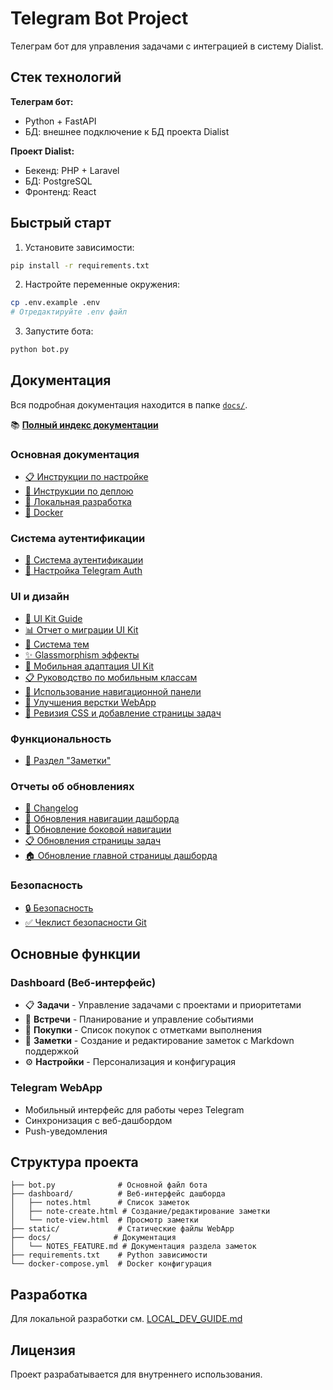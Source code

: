 # Telegram Bot Project

Телеграм бот для управления задачами с интеграцией в систему Dialist.

## Стек технологий

**Телеграм бот:**
- Python + FastAPI
- БД: внешнее подключение к БД проекта Dialist

**Проект Dialist:**
- Бекенд: PHP + Laravel
- БД: PostgreSQL
- Фронтенд: React

## Быстрый старт

1. Установите зависимости:
```bash
pip install -r requirements.txt
```

2. Настройте переменные окружения:
```bash
cp .env.example .env
# Отредактируйте .env файл
```

3. Запустите бота:
```bash
python bot.py
```

## Документация

Вся подробная документация находится в папке [`docs/`](./docs/).

📚 **[Полный индекс документации](./docs/INDEX.md)**

### Основная документация
- [📋 Инструкции по настройке](./docs/SETUP.md)
- [🚀 Инструкции по деплою](./docs/DEPLOY_INSTRUCTIONS.md)
- [🔧 Локальная разработка](./docs/LOCAL_DEV_GUIDE.md)
- [🐳 Docker](./docs/DOCKER_README.md)

### Система аутентификации
- [🔐 Система аутентификации](./docs/AUTH_SYSTEM.md)
- [📱 Настройка Telegram Auth](./docs/TELEGRAM_AUTH_SETUP.md)

### UI и дизайн
- [🎨 UI Kit Guide](./docs/UI_KIT_GUIDE.md)
- [📊 Отчет о миграции UI Kit](./docs/UI_KIT_MIGRATION_REPORT.md)
- [🌈 Система тем](./docs/THEME_SYSTEM.md)
- [✨ Glassmorphism эффекты](./docs/GLASSMORPHISM_REPORT.md)
- [📱 Мобильная адаптация UI Kit](./docs/MOBILE_ADAPTATION_REPORT.md)
- [📋 Руководство по мобильным классам](./docs/MOBILE_CLASSES_GUIDE.md)
- [🧭 Использование навигационной панели](./docs/NAVBAR_USAGE.md)
- [🔧 Улучшения верстки WebApp](./docs/WEBAPP_LAYOUT_IMPROVEMENTS.md)
- [🔄 Ревизия CSS и добавление страницы задач](./docs/WEBAPP_CSS_REVISION.md)

### Функциональность
- [📝 Раздел "Заметки"](./docs/NOTES_FEATURE.md)

### Отчеты об обновлениях
- [📝 Changelog](./docs/CHANGELOG.md)
- [🔄 Обновления навигации дашборда](./docs/DASHBOARD_NAVIGATION_UPDATE.md)
- [🧭 Обновление боковой навигации](./docs/SIDEBAR_NAVIGATION_UPDATE.md)
- [📋 Обновления страницы задач](./docs/TASKS_PAGE_UPDATE.md)
- [🏠 Обновление главной страницы дашборда](./docs/DASHBOARD_MAIN_UPDATE.md)

### Безопасность
- [🔒 Безопасность](./docs/SECURITY.md)
- [✅ Чеклист безопасности Git](./docs/GIT_SAFETY_CHECKLIST.md)

## Основные функции

### Dashboard (Веб-интерфейс)
- 📋 **Задачи** - Управление задачами с проектами и приоритетами
- 📅 **Встречи** - Планирование и управление событиями
- 🛒 **Покупки** - Список покупок с отметками выполнения
- 📝 **Заметки** - Создание и редактирование заметок с Markdown поддержкой
- ⚙️ **Настройки** - Персонализация и конфигурация

### Telegram WebApp
- Мобильный интерфейс для работы через Telegram
- Синхронизация с веб-дашбордом
- Push-уведомления

## Структура проекта

```
├── bot.py              # Основной файл бота
├── dashboard/          # Веб-интерфейс дашборда
│   ├── notes.html      # Список заметок
│   ├── note-create.html # Создание/редактирование заметки
│   └── note-view.html  # Просмотр заметки
├── static/             # Статические файлы WebApp
├── docs/              # Документация
│   └── NOTES_FEATURE.md # Документация раздела заметок
├── requirements.txt    # Python зависимости
└── docker-compose.yml  # Docker конфигурация
```

## Разработка

Для локальной разработки см. [LOCAL_DEV_GUIDE.md](./docs/LOCAL_DEV_GUIDE.md)

## Лицензия

Проект разрабатывается для внутреннего использования.